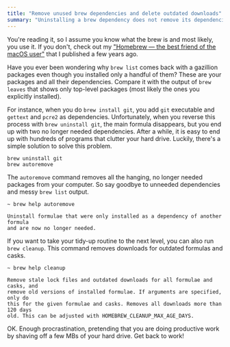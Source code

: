 ```yaml
---
title: "Remove unused brew dependencies and delete outdated downloads"
summary: "Uninstalling a brew dependency does not remove its dependencies. There is an easy solution for that, though. If you want to delete outdated formulas, I also get you covered."
---
```


You're reading it, so I assume you know what the brew is and most likely, you use it. If you don't, check out my ["Homebrew — the best friend of the macOS user"](https://pawelgrzybek.com/homebrew-the-best-friend-of-the-macos-user/) that I published a few years ago.

Have you ever been wondering why `brew list` comes back with a gazillion packages even though you installed only a handful of them? These are your packages and all their dependencies. Compare it with the output of `brew leaves` that shows only top-level packages (most likely the ones you explicitly installed).

For instance, when you do `brew install git`, you add `git` executable and `gettext` and `pcre2` as dependencies. Unfortunately, when you reverse this process with `brew uninstall git`, the main formula disappears, but you end up with two no longer needed dependencies. After a while, it is easy to end up with hundreds of programs that clutter your hard drive. Luckily, there's a simple solution to solve this problem.

```
brew uninstall git
brew autoremove
```

The `autoremove` command removes all the hanging, no longer needed packages from your computer. So say goodbye to unneeded dependencies and messy `brew list` output.

```
~ brew help autoremove 

Uninstall formulae that were only installed as a dependency of another formula
and are now no longer needed.
```

If you want to take your tidy-up routine to the next level, you can also run `brew cleanup`. This command removes downloads for outdated formulas and casks.

```
~ brew help cleanup

Remove stale lock files and outdated downloads for all formulae and casks, and
remove old versions of installed formulae. If arguments are specified, only do
this for the given formulae and casks. Removes all downloads more than 120 days
old. This can be adjusted with HOMEBREW_CLEANUP_MAX_AGE_DAYS.
```

OK. Enough procrastination, pretending that you are doing productive work by shaving off a few MBs of your hard drive. Get back to work!
